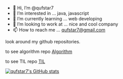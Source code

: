 - 👋 Hi, I’m @qufstar7
- 👀 I’m interested in ... java, javascript
- 🌱 I’m currently learning ... web developing
- 💞️ I’m looking to work at ... nice and cool company
- 📫 How to reach me ... qufstar7@gmail.com

look around my github repositories.

to see algorithm repo [Algorithm](https://github.com/qufstar7/Algorithm)

to see TIL repo [TIL](https://github.com/qufstar7/TIL)

[![qufstar7's GitHub stats](https://github-readme-stats.vercel.app/api?username=qufstar7&hode=issues&count_private=true&show_icons=true&theme=highcontrast)](https://github.com/qufstar7/github-readme-stats)
